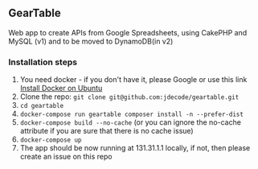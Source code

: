 ## GearTable
Web app to create APIs from Google Spreadsheets, using CakePHP and MySQL (v1) and to be moved to DynamoDB(in v2)



### Installation steps
1. You need docker - if you don't have it, please Google or use this link [Install Docker on Ubuntu](https://www.digitalocean.com/community/tutorials/how-to-install-and-use-docker-on-ubuntu-18-04)
1. Clone the repo: `git clone git@github.com:jdecode/geartable.git`
1. `cd geartable`
1. `docker-compose run geartable composer install -n --prefer-dist`
1. `docker-compose build --no-cache` (or you can ignore the no-cache attribute if you are sure that there is no cache issue)
1. `docker-compose up`
1. The app should be now running at 131.31.1.1 locally, if not, then please create an issue on this repo

